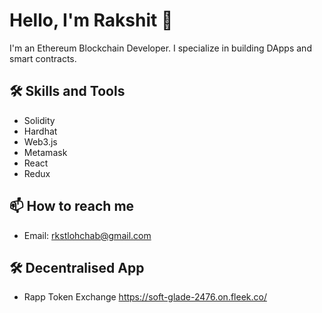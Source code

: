 # Hello, I'm Rakshit 👋

I'm an Ethereum Blockchain Developer. I specialize in building DApps and smart contracts.

## 🛠️ Skills and Tools

- Solidity
- Hardhat
- Web3.js
- Metamask
- React
- Redux


## 📫 How to reach me

- Email: rkstlohchab@gmail.com

## 🛠️ Decentralised App

- Rapp Token Exchange https://soft-glade-2476.on.fleek.co/
